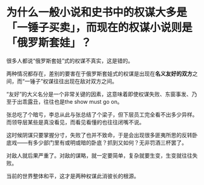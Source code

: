 # 为什么一般小说和史书中的权谋大多是「一锤子买卖」，而现在的权谋小说则是「俄罗斯套娃」？

很多人都说“俄罗斯套娃”式的权谋不真实，这是错的。

两种情况都存在，差别的要害在于俄罗斯套娃式的权谋是出现在**名义友好的双方**之间，而“一锤子”权谋往往出现在敌对双方之间。

“友好”的大义名分是一个非常关键的因素，这意味着即使权谋失败、东窗事发、乃至于出乖露丑，往往也是the show must go on。

张总吃了个暗亏，李总从此与张总结了个梁子，但下层员工完全看不出多少异样。而领导层某些是真没看见，而看见看懂的也往往闭嘴不说。

这时候阴谋只要掌握分寸，失败了也并不致命，于是会出现很多匪夷所思的反转卧底戏——有多少部门里有或明或暗的卧底？抓到又如何？无非罚酒三杯罢了。

对敌人就后果严重了。对敌的谋略，就一定要简单，复杂就要生变，生变就往往失败。

当前的世界整体和平，这才是两种权谋此消彼长的根源。



